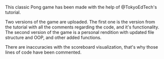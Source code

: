 
This classic Pong game has been made with the help of @TokyoEdTech's tutorial. 

Two versions of the game are uploaded. The first one is the version from the tutorial with all the comments regarding
the code, and it's functionality. The second version of the game is a personal rendition with updated 
file structure and OOP, and other added functions. 

There are inaccuracies with the scoreboard visualization, that's why those lines of code have been commented.